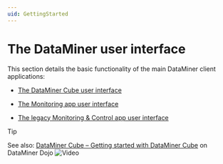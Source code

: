 ```yaml
---
uid: GettingStarted
---
```


# The DataMiner user interface

This section details the basic functionality of the main DataMiner client applications:

- [The DataMiner Cube user interface](xref:The_DataMiner_Cube_user_interface)

- [The Monitoring app user interface](xref:The_Monitoring_app_user_interface)

- [The legacy Monitoring & Control app user interface](xref:The_legacy_Monitoring_Control_app_user_interface#the-legacy-monitoring--control-app-user-interface)

> [!TIP]
> See also: [DataMiner Cube – Getting started with DataMiner Cube](https://community.dataminer.services/video/dataminer-cube-getting-started-with-dataminer-cube/) on DataMiner Dojo ![Video](~/user-guide/images/video_Duo.png)
